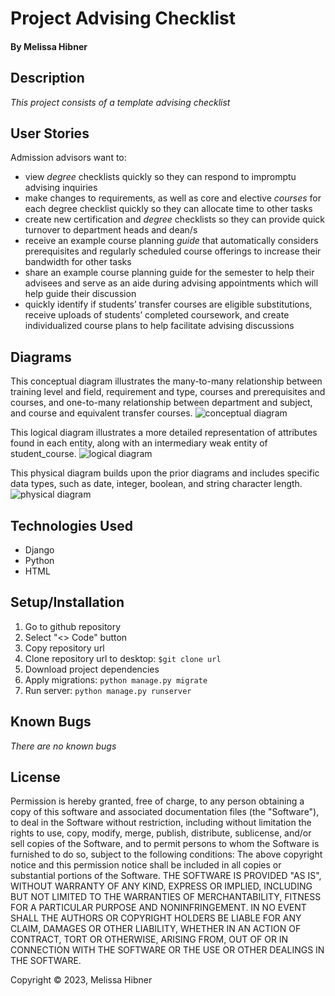 # Project Advising Checklist

#### By Melissa Hibner

## Description
_This project consists of a template advising checklist_

## User Stories
Admission advisors want to:
- view *degree* checklists quickly so they can respond to impromptu advising inquiries
- make changes to requirements, as well as core and elective *courses* for each degree checklist quickly so they can allocate time to other tasks
- create new certification and *degree* checklists so they can provide quick turnover to department heads and dean/s
- receive an example course planning *guide* that automatically considers prerequisites and regularly scheduled course offerings to increase their bandwidth for other tasks 
- share an example course planning guide for the semester to help their advisees and serve as an aide during advising appointments which will help guide their discussion
- quickly identify if students’ transfer courses are eligible substitutions, receive uploads of students’ completed coursework, and create individualized course plans to help facilitate advising discussions

## Diagrams

This conceptual diagram illustrates the many-to-many relationship between training level and field, requirement and type, courses and prerequisites and courses, and one-to-many relationship between department and subject, and course and equivalent transfer courses.
![conceptual diagram](/img/conceptual_erd.jpg)

This logical diagram illustrates a more detailed representation of attributes found in each entity, along with an intermediary weak entity of student_course.
![logical diagram](/img/logical_erd2.jpg)

This physical diagram builds upon the prior diagrams and includes specific data types, such as date, integer, boolean, and string character length.
![physical diagram](/img/physical_erd3.jpg)

## Technologies Used
- Django
- Python
- HTML

## Setup/Installation 
1. Go to github repository 
2. Select "<> Code" button
3. Copy repository url
4. Clone repository url to desktop: `$git clone url`
5. Download project dependencies
6. Apply migrations: `python manage.py migrate`
7. Run server: `python manage.py runserver`

## Known Bugs
_There are no known bugs_

## License
Permission is hereby granted, free of charge, to any person obtaining a copy of this software and associated documentation files (the "Software"), to deal in the Software without restriction, including without limitation the rights to use, copy, modify, merge, publish, distribute, sublicense, and/or sell copies of the Software, and to permit persons to whom the Software is furnished to do so, subject to the following conditions: The above copyright notice and this permission notice shall be included in all copies or substantial portions of the Software. THE SOFTWARE IS PROVIDED "AS IS", WITHOUT WARRANTY OF ANY KIND, EXPRESS OR IMPLIED, INCLUDING BUT NOT LIMITED TO THE WARRANTIES OF MERCHANTABILITY, FITNESS FOR A PARTICULAR PURPOSE AND NONINFRINGEMENT. IN NO EVENT SHALL THE AUTHORS OR COPYRIGHT HOLDERS BE LIABLE FOR ANY CLAIM, DAMAGES OR OTHER LIABILITY, WHETHER IN AN ACTION OF CONTRACT, TORT OR OTHERWISE, ARISING FROM, OUT OF OR IN CONNECTION WITH THE SOFTWARE OR THE USE OR OTHER DEALINGS IN THE SOFTWARE.

Copyright &copy; 2023, Melissa Hibner